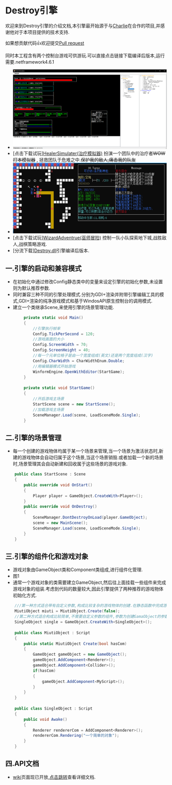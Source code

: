 Destroy引擎
===
欢迎来到Destroy引擎的介绍文档,本引擎最开始源于与[Charlie](https://github.com/GreatDestroyerCharlie)在合作的项目,并感谢他对于本项目提供的技术支持.

如果想贡献代码👍欢迎提交[Pull request](https://github.com/kyasever/ConsoleGames/pulls)

同时本工程含有两个控制台游戏可供游玩.可以直接点击链接下载编译后版本,运行需要.netframework4.6.1
* ![图](https://github.com/kyasever/ConsoleGames/blob/master/Resouce/hs.png)
* [点击下载试玩][HealerSimulater(治疗模拟器)](https://github.com/kyasever/ConsoleGames/raw/master/HealerSimulator.rar) 扮演一个团队中的治疗者~~WOW打本模拟器~~ , 拯救团队于危难之中.~~保护我的敌人,痛击我的队友~~
* ![图](https://github.com/kyasever/ConsoleGames/blob/master/Resouce/wa.png)
* [点击下载试玩][WizardAdventrue(巫师冒险)](https://github.com/kyasever/ConsoleGames/raw/master/WizardAdvanture.rar) 控制一队小队探索地下城,战胜敌人,战棋策略游戏.
* [分流下载][Destroy.dll](https://github.com/kyasever/ConsoleGames/raw/master/Destroy.dll)引擎编译后版本.

### 

一.引擎的启动和兼容模式
------
* 在初始化中通过修改Config静态类中的变量来设定引擎的初始化参数,未设置
则为默认推荐参数.
* 同时兼容三种不同的引擎处理模式.分别为GDI+渲染并附带引擎编辑工具的模式,GDI+渲染的纯净游戏模式和基于WindosAPI原生控制台的调用模式.
* 建立一个类继承Scene,来使用引擎的场景管理功能. 
```cs
        private static void Main()
        {
            //引擎执行帧率
            Config.TickPerSecond = 120;
            //游戏画面的大小
            Config.ScreenWidth = 70;
            Config.ScreenHeight = 40;
            //每一个元单位格子是由一个宽度组成(英文)还是两个宽度组成(汉字)
            Config.CharWidth = CharWidthEnum.Double;
            //用编辑器模式开始游戏
            WinformEngine.OpenWithEditor(StartGame);
        }

        private static void StartGame()
        {
            //开启游戏主场景
            StartScene scene = new StartScene();
            //加载游戏主场景
            SceneManager.Load(scene, LoadSceneMode.Single);
        }
```

二.引擎的场景管理
------
* 每一个创建的游戏物体均属于某一个场景来管理,当一个场景为激活状态时,新建的游戏物体会自动归属于这个场景,当这个场景销毁.或者加载一个新的场景时,场景管理其会自动新建和回收属于这些场景的游戏对象.
```cs
    public class StartScene : Scene
    {
        public override void OnStart()
        {
            Player player = GameObject.CreateWith<Player>();
        }
        public override void OnDestroy()
        {
            SceneManager.DontDestroyOnLoad(player.GameObject);
            scene = new MainScene();
            SceneManager.Load(scene, LoadSceneMode.Single);
        }
    }
```
三.引擎的组件化和游戏对象
-------
* 游戏对象由GameObject类和Component类组成,进行组件化管理.
* 图1
* 通常一个游戏对象的类需要建立GameObject,然后往上面挂载一些组件来完成游戏对象的组装.考虑到代码的数量较大,因此引擎提供了两种推荐的游戏物体初始化方式.
```cs
    ///第一种方式适合带有自定义参数,构成比较复杂的游戏物体的创建.在静态函数中完成游戏物体的构建.
    MiutiObject miuti = MiutiObject.Create(false);
    //第二种方式适合构成比较简单,不需要自定义参数的组件,参数为创建GamaObject的参数.相当于创建一个GO,挂载想要的脚本,然后返回脚本的对象.在脚本的Awake()函数中完成游戏物体的组装
    SingleObject single = GameObject.CreateWith<SingleObject>();

    public class MiutiObject : Script
    {
        public static MiutiObject Create(bool hasCom)
        {
            GameObject gameObject = new GameObject();
            gameObject.AddComponent<Renderer>();
            gameObject.AddComponent<Collider>();
            if(hasCom)
            {
                gameObject.AddComponent<MyScript>();
            }
        }
    }

    public class SingleObject : Script
    {
        public void Awake()
        {
            Renderer rendererCom = AddComponent<Renderer>();
            rendererCom.Rendering("一个简单的对象");
        }
    }
```

四.API文档
------
 - [wiki](https://github.com/kyasever/ConsoleGames/wiki)页面现已开放,[点击跳转](https://github.com/kyasever/ConsoleGames/wiki)查看详细文档.